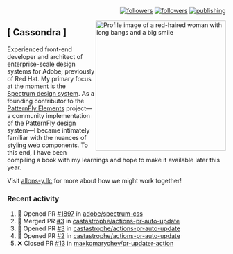 <p align="right"><a rel="me" href="https://front-end.social/@castastrophe">
    <img alt="followers" title="Follow me on Mastodon" src="https://img.shields.io/mastodon/follow/109297102751309835?domain=https%3A%2F%2Ffront-end.social&label=Follow&logo=mastodon&logoColor=white&style=for-the-badge&labelColor=008080&color=006969"/></a>
  <a href="https://codepen.io/castastrophe/">
    <img alt="followers" title="Follow me on CodePen" src="https://img.shields.io/badge/16-1?color=640464&labelColor=7c007c&style=for-the-badge&logo=codepen&label=Follow"/></a>
<a href="https://castastrophe.medium.com/">
    <img alt="publishing" title="View articles on Medium" src="https://img.shields.io/badge/107-1?color=666&labelColor=444&label=subscribe&logo=medium&logoColor=white&style=for-the-badge"/></a>
    </p>
    
<img align="right" src="https://user-images.githubusercontent.com/1840295/209837133-f6b4d7a5-2117-4634-83b8-a635fb49a96a.png" height="300" alt="Profile image of a red-haired woman with long bangs and a big smile">

## [&nbsp;Cassondra&nbsp;]
    
Experienced front-end developer and architect of enterprise-scale design systems for Adobe; previously of Red Hat. My primary focus at the moment is the [Spectrum design system](https://github.com/adobe/spectrum-css). As a founding contributor to the [PatternFly&nbsp;Elements](https://github.com/patternfly/patternfly-elements) project&mdash;a community implementation of the PatternFly design system&mdash;I became intimately familiar with the nuances of styling web components. To this end, I have been compiling a book with my learnings and hope to make it available later this year.

Visit [allons-y.llc](http://allons-y.llc/) for more about how we might work together!

### Recent activity

<!--START_SECTION:activity-->
1. 💪 Opened PR [#1897](https://github.com/adobe/spectrum-css/pull/1897) in [adobe/spectrum-css](https://github.com/adobe/spectrum-css)
2. 🎉 Merged PR [#3](https://github.com/castastrophe/actions-pr-auto-update/pull/3) in [castastrophe/actions-pr-auto-update](https://github.com/castastrophe/actions-pr-auto-update)
3. 💪 Opened PR [#3](https://github.com/castastrophe/actions-pr-auto-update/pull/3) in [castastrophe/actions-pr-auto-update](https://github.com/castastrophe/actions-pr-auto-update)
4. 💪 Opened PR [#2](https://github.com/castastrophe/actions-pr-auto-update/pull/2) in [castastrophe/actions-pr-auto-update](https://github.com/castastrophe/actions-pr-auto-update)
5. ❌ Closed PR [#13](https://github.com/maxkomarychev/pr-updater-action/pull/13) in [maxkomarychev/pr-updater-action](https://github.com/maxkomarychev/pr-updater-action)
<!--END_SECTION:activity-->
